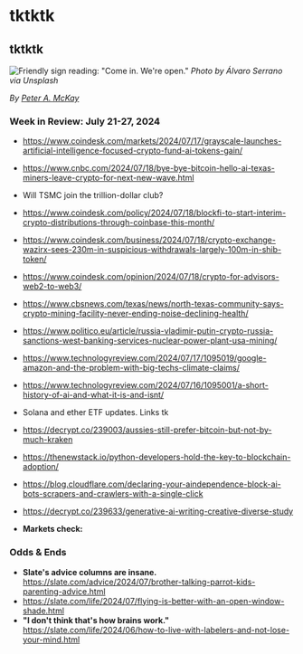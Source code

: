 # tktktk
## tktktk

![Friendly sign reading: "Come in. We're open."](https://images.unsplash.com/photo-1473187983305-f615310e7daa)
*Photo by Álvaro Serrano via Unsplash*

_By_ [_Peter A. McKay_](https://pmckay.com)

<!--

Lede item. Should run ~450 words. Some possibilities...

- ELECTION24: No way around it, crypto leans heavily toward Trump in the U.S. presidential election. It didn't have to be this way for Democrats.

- tk
- tk

-->

### Week in Review: July 21-27, 2024

<!-- Some candidates left over from last week. May have shelf life... -->

- https://www.coindesk.com/markets/2024/07/17/grayscale-launches-artificial-intelligence-focused-crypto-fund-ai-tokens-gain/

- https://www.cnbc.com/2024/07/18/bye-bye-bitcoin-hello-ai-texas-miners-leave-crypto-for-next-new-wave.html

- Will TSMC join the trillion-dollar club?

- https://www.coindesk.com/policy/2024/07/18/blockfi-to-start-interim-crypto-distributions-through-coinbase-this-month/

- https://www.coindesk.com/business/2024/07/18/crypto-exchange-wazirx-sees-230m-in-suspicious-withdrawals-largely-100m-in-shib-token/

- https://www.coindesk.com/opinion/2024/07/18/crypto-for-advisors-web2-to-web3/

- https://www.cbsnews.com/texas/news/north-texas-community-says-crypto-mining-facility-never-ending-noise-declining-health/

- https://www.politico.eu/article/russia-vladimir-putin-crypto-russia-sanctions-west-banking-services-nuclear-power-plant-usa-mining/

- https://www.technologyreview.com/2024/07/17/1095019/google-amazon-and-the-problem-with-big-techs-climate-claims/

- https://www.technologyreview.com/2024/07/16/1095001/a-short-history-of-ai-and-what-it-is-and-isnt/

- Solana and ether ETF updates. Links tk

- https://decrypt.co/239003/aussies-still-prefer-bitcoin-but-not-by-much-kraken

- https://thenewstack.io/python-developers-hold-the-key-to-blockchain-adoption/

- https://blog.cloudflare.com/declaring-your-aindependence-block-ai-bots-scrapers-and-crawlers-with-a-single-click

- https://decrypt.co/239633/generative-ai-writing-creative-diverse-study

- **Markets check:** <!-- 7-day changes in BTC, ETH, Market Cap. S&P. Gold. USDX. -->

### Odds & Ends

<!-- A bunch of evergreen candidates from Slate... -->

- **Slate's advice columns are insane.** https://slate.com/advice/2024/07/brother-talking-parrot-kids-parenting-advice.html
- https://slate.com/life/2024/07/flying-is-better-with-an-open-window-shade.html
- **"I don't think that's how brains work."** https://slate.com/life/2024/06/how-to-live-with-labelers-and-not-lose-your-mind.html

<!-- Pickup boilerplate from last week... -->
